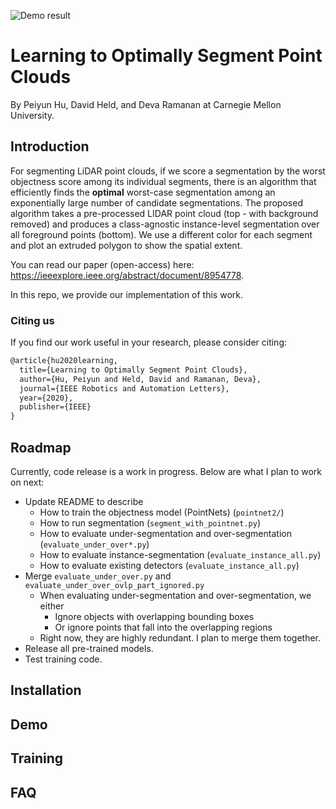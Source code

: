 ![Demo result](https://raw.githubusercontent.com/peiyunh/3dseg/master/demo.png)

# Learning to Optimally Segment Point Clouds
By Peiyun Hu, David Held, and Deva Ramanan at Carnegie Mellon University.

## Introduction
For segmenting LiDAR point clouds, if we score a segmentation by the worst objectness score among its individual segments, there is an algorithm that efficiently finds the **optimal** worst-case segmentation among an exponentially large number of candidate segmentations. The proposed algorithm takes a pre-processed LIDAR point cloud (top - with background removed) and produces a class-agnostic instance-level segmentation over all foreground points (bottom). We use a different color for each segment and plot an extruded polygon to show the spatial extent.

You can read our paper (open-access) here: https://ieeexplore.ieee.org/abstract/document/8954778. 

In this repo, we provide our implementation of this work.

### Citing us
If you find our work useful in your research, please consider citing:
```latex
@article{hu2020learning,
  title={Learning to Optimally Segment Point Clouds},
  author={Hu, Peiyun and Held, David and Ramanan, Deva},
  journal={IEEE Robotics and Automation Letters},
  year={2020},
  publisher={IEEE}
}
```

## Roadmap
Currently, code release is a work in progress. Below are what I plan to work on next:
- Update README to describe
  - How to train the objectness model (PointNets) (`pointnet2/`)
  - How to run segmentation (`segment_with_pointnet.py`)
  - How to evaluate under-segmentation and over-segmentation (`evaluate_under_over*.py`)
  - How to evaluate instance-segmentation (`evaluate_instance_all.py`)
  - How to evaluate existing detectors (`evaluate_instance_all.py`)
- Merge `evaluate_under_over.py` and `evaluate_under_over_ovlp_part_ignored.py`
  - When evaluating under-segmentation and over-segmentation, we either
    - Ignore objects with overlapping bounding boxes
    - Or ignore points that fall into the overlapping regions
  - Right now, they are highly redundant. I plan to merge them together.
- Release all pre-trained models. 
- Test training code.

## Installation


## Demo


## Training


## FAQ
